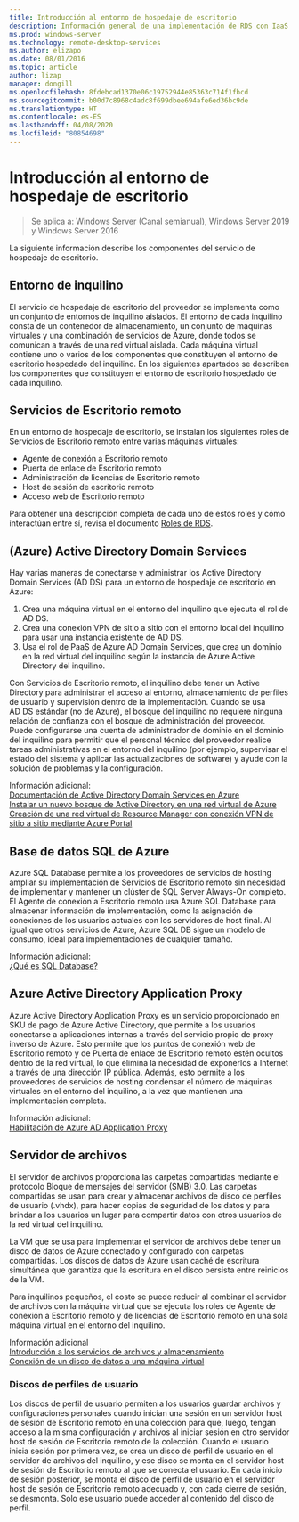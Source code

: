 ```yaml
---
title: Introducción al entorno de hospedaje de escritorio
description: Información general de una implementación de RDS con IaaS de Azure.
ms.prod: windows-server
ms.technology: remote-desktop-services
ms.author: elizapo
ms.date: 08/01/2016
ms.topic: article
author: lizap
manager: dongill
ms.openlocfilehash: 8fdebcad1370e06c19752944e85363c714f1fbcd
ms.sourcegitcommit: b00d7c8968c4adc8f699dbee694afe6ed36bc9de
ms.translationtype: HT
ms.contentlocale: es-ES
ms.lasthandoff: 04/08/2020
ms.locfileid: "80854698"
---
```

# <a name="understanding-the-desktop-hosting-environment"></a>Introducción al entorno de hospedaje de escritorio

>Se aplica a: Windows Server (Canal semianual), Windows Server 2019 y Windows Server 2016

La siguiente información describe los componentes del servicio de hospedaje de escritorio.  
  
## <a name="tenant-environment"></a>Entorno de inquilino  
El servicio de hospedaje de escritorio del proveedor se implementa como un conjunto de entornos de inquilino aislados. El entorno de cada inquilino consta de un contenedor de almacenamiento, un conjunto de máquinas virtuales y una combinación de servicios de Azure, donde todos se comunican a través de una red virtual aislada. Cada máquina virtual contiene uno o varios de los componentes que constituyen el entorno de escritorio hospedado del inquilino. En los siguientes apartados se describen los componentes que constituyen el entorno de escritorio hospedado de cada inquilino.

## <a name="remote-desktop-services"></a>Servicios de Escritorio remoto
En un entorno de hospedaje de escritorio, se instalan los siguientes roles de Servicios de Escritorio remoto entre varias máquinas virtuales:

  - Agente de conexión a Escritorio remoto
  - Puerta de enlace de Escritorio remoto
  - Administración de licencias de Escritorio remoto
  - Host de sesión de escritorio remoto
  - Acceso web de Escritorio remoto

Para obtener una descripción completa de cada uno de estos roles y cómo interactúan entre sí, revisa el documento [Roles de RDS](Understanding-RDS-roles.md).
  
##  <a name="azure-active-directory-domain-services"></a>(Azure) Active Directory Domain Services  
Hay varias maneras de conectarse y administrar los Active Directory Domain Services (AD DS) para un entorno de hospedaje de escritorio en Azure:

1. Crea una máquina virtual en el entorno del inquilino que ejecuta el rol de AD DS.
2. Crea una conexión VPN de sitio a sitio con el entorno local del inquilino para usar una instancia existente de AD DS.
3. Usa el rol de PaaS de Azure AD Domain Services, que crea un dominio en la red virtual del inquilino según la instancia de Azure Active Directory del inquilino.

Con Servicios de Escritorio remoto, el inquilino debe tener un Active Directory para administrar el acceso al entorno, almacenamiento de perfiles de usuario y supervisión dentro de la implementación. Cuando se usa AD DS estándar (no de Azure), el bosque del inquilino no requiere ninguna relación de confianza con el bosque de administración del proveedor. Puede configurarse una cuenta de administrador de dominio en el dominio del inquilino para permitir que el personal técnico del proveedor realice tareas administrativas en el entorno del inquilino (por ejemplo, supervisar el estado del sistema y aplicar las actualizaciones de software) y ayude con la solución de problemas y la configuración.  
    
Información adicional:  
[Documentación de Active Directory Domain Services en Azure](https://azure.microsoft.com/documentation/services/active-directory-ds/)  
[Instalar un nuevo bosque de Active Directory en una red virtual de Azure](https://azure.microsoft.com/documentation/articles/active-directory-new-forest-virtual-machine/)  
[Creación de una red virtual de Resource Manager con conexión VPN de sitio a sitio mediante Azure Portal](https://azure.microsoft.com/documentation/articles/vpn-gateway-howto-site-to-site-resource-manager-portal/)  
  
## <a name="azure-sql-database"></a>Base de datos SQL de Azure  
Azure SQL Database permite a los proveedores de servicios de hosting ampliar su implementación de Servicios de Escritorio remoto sin necesidad de implementar y mantener un clúster de SQL Server Always-On completo. El Agente de conexión a Escritorio remoto usa Azure SQL Database para almacenar información de implementación, como la asignación de conexiones de los usuarios actuales con los servidores de host final. Al igual que otros servicios de Azure, Azure SQL DB sigue un modelo de consumo, ideal para implementaciones de cualquier tamaño.   
  
Información adicional:  
[¿Qué es SQL Database?](https://azure.microsoft.com/documentation/articles/sql-database-technical-overview/)  
  
## <a name="azure-active-directory-application-proxy"></a>Azure Active Directory Application Proxy  
Azure Active Directory Application Proxy es un servicio proporcionado en SKU de pago de Azure Active Directory, que permite a los usuarios conectarse a aplicaciones internas a través del servicio propio de proxy inverso de Azure. Esto permite que los puntos de conexión web de Escritorio remoto y de Puerta de enlace de Escritorio remoto estén ocultos dentro de la red virtual, lo que elimina la necesidad de exponerlos a Internet a través de una dirección IP pública. Además, esto permite a los proveedores de servicios de hosting condensar el número de máquinas virtuales en el entorno del inquilino, a la vez que mantienen una implementación completa.
  
Información adicional:  
[Habilitación de Azure AD Application Proxy](https://azure.microsoft.com/documentation/articles/active-directory-application-proxy-enable/)  
    
## <a name="file-server"></a>Servidor de archivos  
El servidor de archivos proporciona las carpetas compartidas mediante el protocolo Bloque de mensajes del servidor (SMB) 3.0. Las carpetas compartidas se usan para crear y almacenar archivos de disco de perfiles de usuario (.vhdx), para hacer copias de seguridad de los datos y para brindar a los usuarios un lugar para compartir datos con otros usuarios de la red virtual del inquilino.
  
La VM que se usa para implementar el servidor de archivos debe tener un disco de datos de Azure conectado y configurado con carpetas compartidas. Los discos de datos de Azure usan caché de escritura simultánea que garantiza que la escritura en el disco persista entre reinicios de la VM.  
  
Para inquilinos pequeños, el costo se puede reducir al combinar el servidor de archivos con la máquina virtual que se ejecuta los roles de Agente de conexión a Escritorio remoto y de licencias de Escritorio remoto en una sola máquina virtual en el entorno del inquilino.  
  
Información adicional  
[Introducción a los servicios de archivos y almacenamiento](https://technet.microsoft.com/library/hh831487.aspx)  
[Conexión de un disco de datos a una máquina virtual](http://www.windowsazure.com/manage/windows/how-to-guides/attach-a-disk/)  
  
### <a name="user-profile-disks"></a>Discos de perfiles de usuario  
Los discos de perfil de usuario permiten a los usuarios guardar archivos y configuraciones personales cuando inician una sesión en un servidor host de sesión de Escritorio remoto en una colección para que, luego, tengan acceso a la misma configuración y archivos al iniciar sesión en otro servidor host de sesión de Escritorio remoto de la colección. Cuando el usuario inicia sesión por primera vez, se crea un disco de perfil de usuario en el servidor de archivos del inquilino, y ese disco se monta en el servidor host de sesión de Escritorio remoto al que se conecta el usuario. En cada inicio de sesión posterior, se monta el disco de perfil de usuario en el servidor host de sesión de Escritorio remoto adecuado y, con cada cierre de sesión, se desmonta. Solo ese usuario puede acceder al contenido del disco de perfil.  
  


